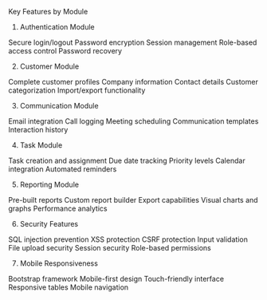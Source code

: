 Key Features by Module
1. Authentication Module

Secure login/logout
Password encryption
Session management
Role-based access control
Password recovery

2. Customer Module

Complete customer profiles
Company information
Contact details
Customer categorization
Import/export functionality

3. Communication Module

Email integration
Call logging
Meeting scheduling
Communication templates
Interaction history

4. Task Module

Task creation and assignment
Due date tracking
Priority levels
Calendar integration
Automated reminders

5. Reporting Module

Pre-built reports
Custom report builder
Export capabilities
Visual charts and graphs
Performance analytics

6. Security Features

SQL injection prevention
XSS protection
CSRF protection
Input validation
File upload security
Session security
Role-based permissions

7. Mobile Responsiveness

Bootstrap framework
Mobile-first design
Touch-friendly interface
Responsive tables
Mobile navigation